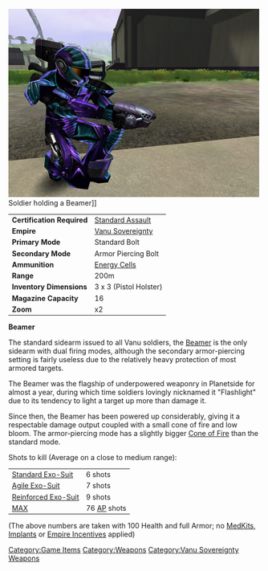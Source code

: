 ![](images/PSScreenShot0293.jpg "fig:PSScreenShot0293.jpg") Soldier holding a
Beamer\]\]

|                            |                                                    |
| -------------------------- | -------------------------------------------------- |
| **Certification Required** | [Standard Assault](Standard_Assault.md "wikilink") |
| **Empire**                 | [Vanu Sovereignty](Vanu_Sovereignty.md "wikilink") |
| **Primary Mode**           | Standard Bolt                                      |
| **Secondary Mode**         | Armor Piercing Bolt                                |
| **Ammunition**             | [Energy Cells](Energy_Cell.md "wikilink")          |
| **Range**                  | 200m                                               |
| **Inventory Dimensions**   | 3 x 3 (Pistol Holster)                             |
| **Magazine Capacity**      | 16                                                 |
| **Zoom**                   | x2                                                 |

**Beamer**

The standard sidearm issued to all Vanu soldiers, the
[Beamer](Beamer.md "wikilink") is the only sidearm with dual firing modes,
although the secondary armor-piercing setting is fairly useless due to
the relatively heavy protection of most armored targets.

The Beamer was the flagship of underpowered weaponry in Planetside for
almost a year, during which time soldiers lovingly nicknamed it
"Flashlight" due to its tendency to light a target up more than damage
it.

Since then, the Beamer has been powered up considerably, giving it a
respectable damage output coupled with a small cone of fire and low
bloom. The armor-piercing mode has a slightly bigger [Cone of
Fire](Cone_of_Fire.md "wikilink") than the standard mode.

Shots to kill (Average on a close to medium range):

|                                                        |                                             |
| ------------------------------------------------------ | ------------------------------------------- |
| [Standard Exo-Suit](Standard_Exo.$1.md "wikilink")     | 6 shots                                     |
| [Agile Exo-Suit](Agile_Exo.$1.md "wikilink")           | 7 shots                                     |
| [Reinforced Exo-Suit](Reinforced_Exo.$1.md "wikilink") | 9 shots                                     |
| [MAX](MAX.md "wikilink")                               | 76 [AP](Armor_Piercing.md "wikilink") shots |

(The above numbers are taken with 100 Health and full Armor; no
[MedKits](MedKit.md "wikilink"), [Implants](Implants.md "wikilink") or [Empire
Incentives](Empire_Incentives.md "wikilink") applied)

[Category:Game Items](Category:Game_Items.md "wikilink")
[Category:Weapons](Category:Weapons.md "wikilink") [Category:Vanu
Sovereignty Weapons](Category:Vanu_Sovereignty_Weapons.md "wikilink")
